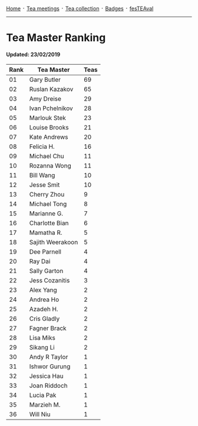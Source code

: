 [Home](./README.md) ᛫ [Tea meetings](./MEETINGS.md) ᛫ [Tea collection](./COLLECTION.md) ᛫ [Badges](./BADGES.md) ᛫ [fesTEAval](./FESTEAVAL.md)

-----

# Tea Master Ranking
#### Updated: 23/02/2019

| Rank | Tea Master         | Teas |
|------|--------------------|------|
| 01   | Gary Butler        | 69   |
| 02   | Ruslan Kazakov     | 65   |
| 03   | Amy Dreise         | 29   |
| 04   | Ivan Pchelnikov    | 28   |
| 05   | Marlouk Stek       | 23   |
| 06   | Louise Brooks      | 21   |
| 07   | Kate Andrews       | 20   |
| 08   | Felicia H.         | 16   |
| 09   | Michael Chu        | 11   |
| 10   | Rozanna Wong       | 11   |
| 11   | Bill Wang          | 10   |
| 12   | Jesse Smit         | 10   |
| 13   | Cherry Zhou        | 9    |
| 14   | Michael Tong       | 8    |
| 15   | Marianne G.        | 7    |
| 16   | Charlotte Bian     | 6    |
| 17   | Mamatha R.         | 5    |
| 18   | Sajith Weerakoon   | 5    |
| 19   | Dee Parnell        | 4    |
| 20   | Ray Dai            | 4    |
| 21   | Sally Garton       | 4    |
| 22   | Jess Cozanitis     | 3    |
| 23   | Alex Yang          | 2    |
| 24   | Andrea Ho          | 2    |
| 25   | Azadeh H.          | 2    |
| 26   | Cris Gladly        | 2    |
| 27   | Fagner Brack       | 2    |
| 28   | Lisa Miks          | 2    |
| 29   | Sikang Li          | 2    |
| 30   | Andy R Taylor      | 1    |
| 31   | Ishwor Gurung      | 1    |
| 32   | Jessica Hau        | 1    |
| 33   | Joan Riddoch       | 1    |
| 34   | Lucia Pak          | 1    |
| 35   | Marzieh M.         | 1    |
| 36   | Will Niu           | 1    |
